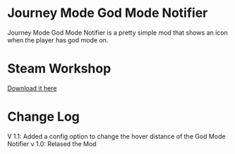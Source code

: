 ﻿# Journey Mode God Mode Notifier
Journey Mode God Mode Notifier is a pretty simple mod that shows an icon when the player has god mode on.

# Steam Workshop
[Download it here](https://steamcommunity.com/sharedfiles/filedetails/?id=2922749841)

# Change Log
V 1.1:
Added a config option to change the hover distance of the God Mode Notifier
v 1.0:
Relased the Mod